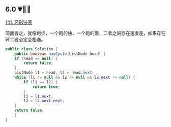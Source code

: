 ## 6.0 💗🧡💛

[141. 环形链表](https://leetcode-cn.com/problems/linked-list-cycle/)

简而言之，就像跑步，一个跑的快，一个跑的慢，二者之间存在速度差，如果存在环二者必定会相遇。

```java
public class Solution {
    public boolean hasCycle(ListNode head) {
    if (head == null) {
        return false;
    }
    ListNode l1 = head, l2 = head.next;
    while (l1 != null && l2 != null && l2.next != null) {
        if (l1 == l2) {
            return true;
        }
        l1 = l1.next;
        l2 = l2.next.next;
    }
    return false;
    }
}
```

